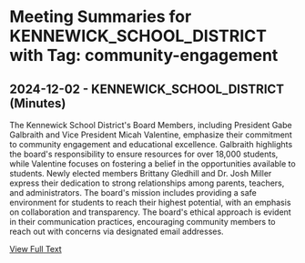 # Meeting Summaries for KENNEWICK_SCHOOL_DISTRICT with Tag: community-engagement

## 2024-12-02 - KENNEWICK_SCHOOL_DISTRICT (Minutes)

The Kennewick School District's Board Members, including President Gabe Galbraith and Vice President Micah Valentine, emphasize their commitment to community engagement and educational excellence. Galbraith highlights the board's responsibility to ensure resources for over 18,000 students, while Valentine focuses on fostering a belief in the opportunities available to students. Newly elected members Brittany Gledhill and Dr. Josh Miller express their dedication to strong relationships among parents, teachers, and administrators. The board's mission includes providing a safe environment for students to reach their highest potential, with an emphasis on collaboration and transparency. The board's ethical approach is evident in their communication practices, encouraging community members to reach out with concerns via designated email addresses.

[View Full Text](https://raw.githubusercontent.com/VoronoiPerspectives/WashingtonStateSchoolBoardExplorer/refs/heads/main/data/countries/usa/states/wa/counties/benton/school_boards/kennewick_school_district/2024/processed/2024-12-02-minutes.txt)

